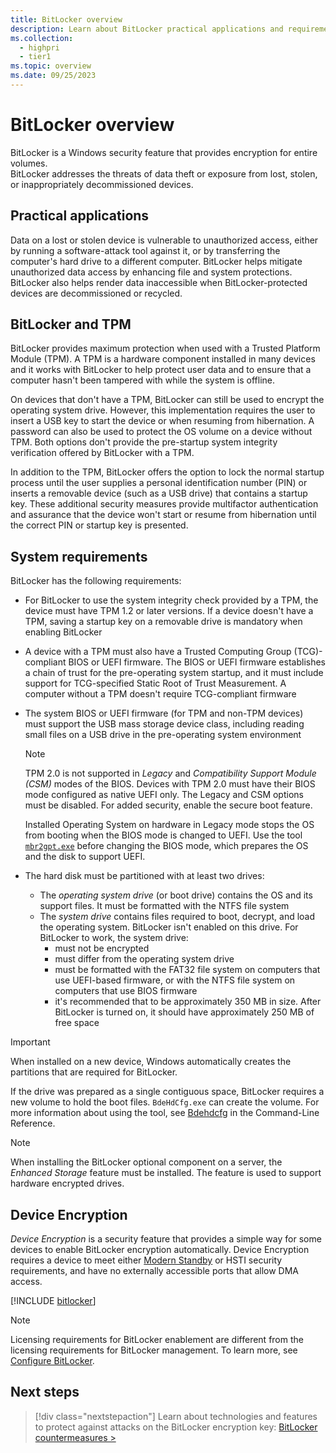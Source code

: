 ```yaml
---
title: BitLocker overview
description: Learn about BitLocker practical applications and requirements.
ms.collection:
  - highpri
  - tier1
ms.topic: overview
ms.date: 09/25/2023
---
```


# BitLocker overview

BitLocker is a Windows security feature that provides encryption for entire volumes.\
BitLocker addresses the threats of data theft or exposure from lost, stolen, or inappropriately decommissioned devices.

## Practical applications

Data on a lost or stolen device is vulnerable to unauthorized access, either by running a software-attack tool against it, or by transferring the computer's hard drive to a different computer. BitLocker helps mitigate unauthorized data access by enhancing file and system protections. BitLocker also helps render data inaccessible when BitLocker-protected devices are decommissioned or recycled.

## BitLocker and TPM

BitLocker provides maximum protection when used with a Trusted Platform Module (TPM). A TPM is a hardware component installed in many devices and it works with BitLocker to help protect user data and to ensure that a computer hasn't been tampered with while the system is offline.

On devices that don't have a TPM, BitLocker can still be used to encrypt the operating system drive. However, this implementation requires the user to insert a USB key to start the device or when resuming from hibernation. A password can also be used to protect the OS volume on a device without TPM. Both options don't provide the pre-startup system integrity verification offered by BitLocker with a TPM.

In addition to the TPM, BitLocker offers the option to lock the normal startup process until the user supplies a personal identification number (PIN) or inserts a removable device (such as a USB drive) that contains a startup key. These additional security measures provide multifactor authentication and assurance that the device won't start or resume from hibernation until the correct PIN or startup key is presented.

## System requirements

BitLocker has the following requirements:

- For BitLocker to use the system integrity check provided by a TPM, the device must have TPM 1.2 or later versions. If a device doesn't have a TPM, saving a startup key on a removable drive is mandatory when enabling BitLocker
- A device with a TPM must also have a Trusted Computing Group (TCG)-compliant BIOS or UEFI firmware. The BIOS or UEFI firmware establishes a chain of trust for the pre-operating system startup, and it must include support for TCG-specified Static Root of Trust Measurement. A computer without a TPM doesn't require TCG-compliant firmware
- The system BIOS or UEFI firmware (for TPM and non-TPM devices) must support the USB mass storage device class, including reading small files on a USB drive in the pre-operating system environment

    > [!NOTE]
    > TPM 2.0 is not supported in *Legacy* and *Compatibility Support Module (CSM)* modes of the BIOS. Devices with TPM 2.0 must have their BIOS mode configured as native UEFI only. The Legacy and CSM options must be disabled. For added security, enable the secure boot feature.
    >
    > Installed Operating System on hardware in Legacy mode stops the OS from booting when the BIOS mode is changed to UEFI. Use the tool [`mbr2gpt.exe`](/windows/deployment/mbr-to-gpt) before changing the BIOS mode, which prepares the OS and the disk to support UEFI.

- The hard disk must be partitioned with at least two drives:
  - The *operating system drive* (or boot drive) contains the OS and its support files. It must be formatted with the NTFS file system
  - The *system drive* contains files required to boot, decrypt, and load the operating system. BitLocker isn't enabled on this drive. For BitLocker to work, the system drive:
    - must not be encrypted
    - must differ from the operating system drive
    - must be formatted with the FAT32 file system on computers that use UEFI-based firmware, or with the NTFS file system on computers that use BIOS firmware
    - it's recommended that to be approximately 350 MB in size. After BitLocker is turned on, it should have approximately 250 MB of free space

> [!IMPORTANT]
> When installed on a new device, Windows automatically creates the partitions that are required for BitLocker.
>
> If the drive was prepared as a single contiguous space, BitLocker requires a new volume to hold the boot files. `BdeHdCfg.exe` can create the volume. For more information about using the tool, see [Bdehdcfg](/windows-server/administration/windows-commands/bdehdcfg) in the Command-Line Reference.

> [!NOTE]
> When installing the BitLocker optional component on a server, the *Enhanced Storage* feature must be installed. The feature is used to support hardware encrypted drives.

## Device Encryption

*Device Encryption* is a security feature that provides a simple way for some devices to enable BitLocker encryption automatically. Device Encryption requires a device to meet either [Modern Standby](/windows-hardware/design/device-experiences/modern-standby) or HSTI security requirements, and have no externally accessible ports that allow DMA access.

[!INCLUDE [bitlocker](../../../../../includes/licensing/bitlocker-enablement.md)]

> [!NOTE]
> Licensing requirements for BitLocker enablement are different from the licensing requirements for BitLocker management. To learn more, see [Configure BitLocker](configure.md).

## Next steps

> [!div class="nextstepaction"]
> Learn about technologies and features to protect against attacks on the BitLocker encryption key:
> [BitLocker countermeasures >](countermeasures.md)
